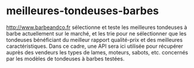# meilleures-tondeuses-barbes

http://www.barbeandco.fr sélectionne et teste les meilleures tondeuses à barbe actuellement sur le marché, et les trie pour ne sélectionner que les tondeuses bénéficiant du meilleur rapport qualité-prix et des meilleures caractéristiques. Dans ce cadre, une API sera ici utilisée pour récupérer auprès des vendeurs les types de lames, moteurs, sabots, etc. concernés par les modèles de tondeuses à barbes testées.
